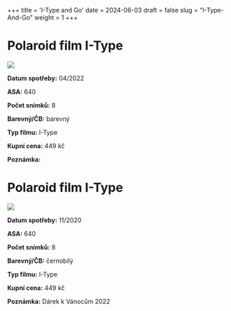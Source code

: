 +++
title = 'I-Type and Go'
date = 2024-06-03
draft = false
slug = "I-Type-And-Go"
weight = 1
+++

# Polaroid film I-Type

![](i_type_bar.jpg)

**Datum spotřeby:**	04/2022
    
**ASA:**	640

**Počet snímků:**	8 

**Barevný/ČB:**	barevný   

**Typ filmu:**	I-Type

**Kupní cena:**	449 kč
    
**Poznámka:**	

# Polaroid film I-Type

![](i_type_bw.jpg)

**Datum spotřeby:**	11/2020
    
**ASA:**	640

**Počet snímků:**	8 

**Barevný/ČB:**	černobílý   

**Typ filmu:**	I-Type

**Kupní cena:**	449 kč
    
**Poznámka:**	Dárek k Vánocům 2022

